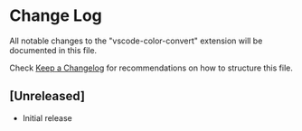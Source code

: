 # Change Log

All notable changes to the "vscode-color-convert" extension will be documented in this file.

Check [Keep a Changelog](http://keepachangelog.com/) for recommendations on how to structure this file.

## [Unreleased]

- Initial release